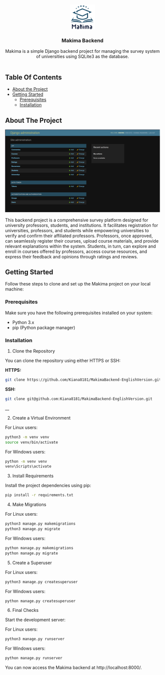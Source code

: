 <br/>
<p align="center">
  <a href="https://github.com/jnjl;l../Makima">
    <img src="images/logo.png" alt="Logo" width="80" height="80">
  </a>

  <h3 align="center">Makima Backend</h3>

  <p align="center">
    Makima is a simple Django backend project for managing the survey system of universities using SQLite3 as the database.
    <br/>
    <br/>
  </p>
</p>



## Table Of Contents

* [About the Project](#about-the-project)
* [Getting Started](#getting-started)
  * [Prerequisites](#prerequisites)
  * [Installation](#installation)

## About The Project

![Screen Shot](images/screenshot.png)

This backend project is a comprehensive survey platform designed for university professors, students, and institutions. It facilitates registration for universities, professors, and students while empowering universities to verify and confirm their affiliated professors. Professors, once approved, can seamlessly register their courses, upload course materials, and provide relevant explanations within the system. Students, in turn, can explore and enroll in courses offered by professors, access course resources, and express their feedback and opinions through ratings and reviews.

## Getting Started

Follow these steps to clone and set up the Makima project on your local machine:

### Prerequisites

Make sure you have the following prerequisites installed on your system:

- Python 3.x
- pip (Python package manager)

### Installation

1. Clone the Repository

You can clone the repository using either HTTPS or SSH:

**HTTPS:**
```sh
git clone https://github.com/Kiana8181/MakimaBackend-EnglishVersion.git
```

**SSH:**
```sh
git clone git@github.com:Kiana8181/MakimaBackend-EnglishVersion.git
```
__

2. Create a Virtual Environment

For Linux users:
```sh
python3 -m venv venv
source venv/bin/activate
```

For Windows users:
```sh
python -m venv venv
venv\Scripts\activate
```

3. Install Requirements

Install the project dependencies using pip:

```sh
pip install -r requirements.txt
```


4. Make Migrations

For Linux users:
```sh
python3 manage.py makemigrations
python3 manage.py migrate
```

For Windows users:
```sh
python manage.py makemigrations
python manage.py migrate
```


5. Create a Superuser

For Linux users:
```sh
python3 manage.py createsuperuser
```

For Windows users:
```sh
python manage.py createsuperuser
```


6. Final Checks

Start the development server:

For Linux users:
```sh
python3 manage.py runserver
```

For Windows users:
```sh
python manage.py runserver
```

You can now access the Makima backend at http://localhost:8000/.
